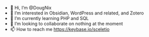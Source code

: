 - 👋 Hi, I’m @DougNix
- 👀 I’m interested in Obsidian, WordPress and related, and Zotero
- 🌱 I’m currently learning PHP and SQL
- 💞️ I’m looking to collaborate on nothing at the moment
- 📫 How to reach me https://keybase.io/sceletio

<!---
DougNix/DougNix is a ✨ special ✨ repository because its `README.md` (this file) appears on your GitHub profile.
You can click the Preview link to take a look at your changes.
--->
